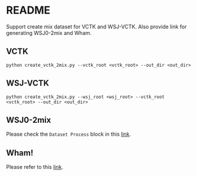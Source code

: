README
======================
Support create mix dataset for VCTK and WSJ-VCTK.
Also provide link for generating WSJ0-2mix and Wham.

## VCTK

```
python create_vctk_2mix.py --vctk_root <vctk_root> --out_dir <out_dir>
```

## WSJ-VCTK

```
python create_vctk_2mix.py --wsj_root <wsj_root> --vctk_root <vctk_root> --out_dir <out_dir>
```

## WSJ0-2mix
Please check the `Dataset Process` block in this
[link](https://github.com/r06944010/Speech-Separation-TF2).

## Wham!

Please refer to this [link](http://wham.whisper.ai/).
